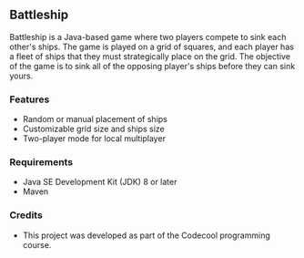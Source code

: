 ## Battleship

Battleship is a Java-based game where two players compete to sink each other's ships. The game is played on a grid of squares, and each player has a fleet of ships that they must strategically place on the grid. The objective of the game is to sink all of the opposing player's ships before they can sink yours.

### Features
- Random or manual placement of ships
- Customizable grid size and ships size
- Two-player mode for local multiplayer

### Requirements
- Java SE Development Kit (JDK) 8 or later
- Maven

### Credits
- This project was developed as part of the Codecool programming course.

